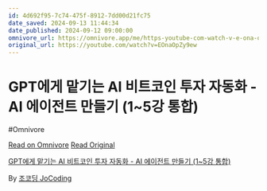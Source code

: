 ```yaml
---
id: 4d692f95-7c74-475f-8912-7dd00d21fc75
date_saved: 2024-09-13 11:44:34
date_published: 2024-09-12 09:00:00
omnivore_url: https://omnivore.app/me/https-youtube-com-watch-v-e-ona-op-zy-9-ew-191e944a138
original_url: https://youtube.com/watch?v=EOnaOpZy9ew
---
```


# GPT에게 맡기는 AI 비트코인 투자 자동화 - AI 에이전트 만들기 (1~5강 통합)
#Omnivore
 
[Read on Omnivore](https://omnivore.app/me/https-youtube-com-watch-v-e-ona-op-zy-9-ew-191e944a138)
[Read Original](https://youtube.com/watch?v=EOnaOpZy9ew)
 
[GPT에게 맡기는 AI 비트코인 투자 자동화 - AI 에이전트 만들기 (1\~5강 통합)](https://youtube.com/watch?v=EOnaOpZy9ew)

By [조코딩 JoCoding](https://www.youtube.com/@jocoding)